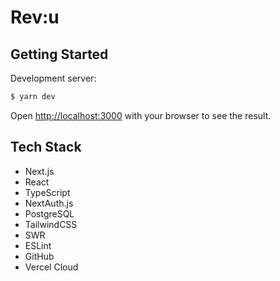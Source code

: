 # Rev:u

## Getting Started

Development server:

```bash
$ yarn dev
```

Open [http://localhost:3000](http://localhost:3000) with your browser to see the result.

## Tech Stack

- Next.js
- React
- TypeScript
- NextAuth.js
- PostgreSQL
- TailwindCSS
- SWR
- ESLint
- GitHub
- Vercel Cloud
